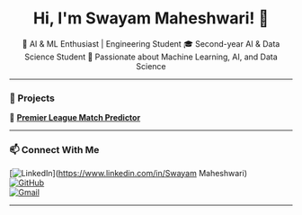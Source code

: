 <h1 align="center"> Hi, I'm Swayam Maheshwari! 👋</h1>  
<p align="center">  
🚀 AI & ML Enthusiast | Engineering Student  
🎓 Second-year AI & Data Science Student  
🤖 Passionate about Machine Learning, AI, and Data Science  
</p>  

---

### 📂 Projects  
🔹 [**Premier League Match Predictor**](https://github.com/YOUR_GITHUB_USERNAME/PL_Match_Predictor)  
  
---

### 📫 Connect With Me  
[![LinkedIn](https://img.shields.io/badge/LinkedIn-0077B5?style=for-the-badge&logo=linkedin&logoColor=white)](https://www.linkedin.com/in/Swayam Maheshwari)  
[![GitHub](https://img.shields.io/badge/GitHub-100000?style=for-the-badge&logo=github&logoColor=white)](https://github.com/SwayamMaheshwari10)  
[![Gmail](https://img.shields.io/badge/Gmail-D14836?style=for-the-badge&logo=gmail&logoColor=white)](mailto:swayammaheshwari7@gmail.com)  

---


